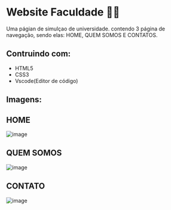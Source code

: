# Website Faculdade :woman_technologist:

Uma págian de simulçao de universidade. 
contendo 3 página de navegação, sendo elas: HOME, QUEM SOMOS E CONTATOS.

## Contruindo com: 
* HTML5 
* CSS3
* Vscode(Editor de código)

## Imagens:

 ## HOME
![image](https://user-images.githubusercontent.com/108035638/194775520-270aa26f-21d7-4f0b-ba62-c3f46d8f1b04.png)

## QUEM SOMOS
![image](https://user-images.githubusercontent.com/108035638/194775546-cfbf7b78-fc32-4c9e-91d3-94c973333498.png)

## CONTATO
![image](https://user-images.githubusercontent.com/108035638/194775574-8850d46b-44ec-4521-a847-702db6c5f2ea.png)


